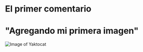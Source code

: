 # <h1> El primer comentario 
# "Agregando mi primera imagen"
![Image of Yaktocat](https://octodex.github.com/images/yaktocat.png)
